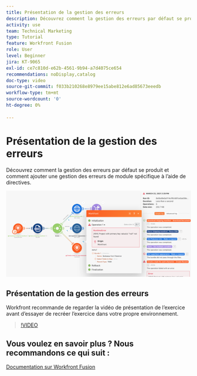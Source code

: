 ```yaml
---
title: Présentation de la gestion des erreurs
description: Découvrez comment la gestion des erreurs par défaut se produit et comment ajouter une gestion spécifique des erreurs de module à l’aide de directives dans  [!DNL Adobe Workfront Fusion].
activity: use
team: Technical Marketing
type: Tutorial
feature: Workfront Fusion
role: User
level: Beginner
jira: KT-9065
exl-id: ce7c810d-e62b-4561-9b94-a7d4075ce654
recommendations: noDisplay,catalog
doc-type: video
source-git-commit: f033b210268e8979ee15abe812e6ad85673eeedb
workflow-type: tm+mt
source-wordcount: '0'
ht-degree: 0%

---
```


# Présentation de la gestion des erreurs

Découvrez comment la gestion des erreurs par défaut se produit et comment ajouter une gestion des erreurs de module spécifique à l’aide de directives.

![Une image d’un scénario avec gestion des erreurs](assets/troubleshooting-and-error-handling-7.png)

## Présentation de la gestion des erreurs

Workfront recommande de regarder la vidéo de présentation de l’exercice avant d’essayer de recréer l’exercice dans votre propre environnement.

>[!VIDEO](https://video.tv.adobe.com/v/335306/?quality=12&learn=on)

## Vous voulez en savoir plus ? Nous recommandons ce qui suit :

[Documentation sur Workfront Fusion](https://experienceleague.adobe.com/docs/workfront/using/adobe-workfront-fusion/workfront-fusion-2.html?lang=fr)
